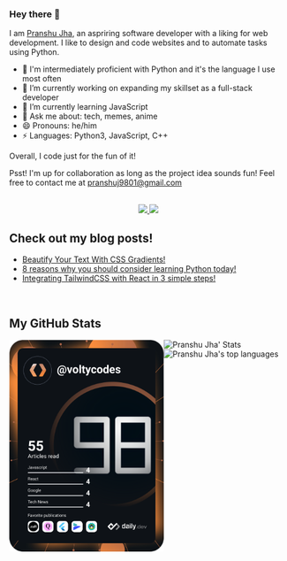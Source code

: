 ### Hey there 👋 

I am [Pranshu Jha](http://pranshuj73.vercel.app/), an aspriring software developer with a liking for web development. I like to design and code websites and to automate tasks using Python.

- 🚀 I'm intermediately proficient with Python and it's the language I use most often
- 🔭 I’m currently working on expanding my skillset as a full-stack developer
- 🌱 I’m currently learning JavaScript
- 💬 Ask me about: tech, memes, anime
- 😄 Pronouns: he/him
- ⚡ Languages: Python3, JavaScript, C++

Overall, I code just for the fun of it!

Psst! I'm up for collaboration as long as the project idea sounds fun! Feel free to contact me at [pranshuj9801@gmail.com](mailto:pranshuj9801@gmail.com)

<!-- SOCIALS -->

<br />
<div align="center">
 <a href="https://twitter.com/pranshuj73" target="_blank" rel="noopener noreferrer">
  <img src="https://img.shields.io/badge/Twitter-@pranshuj73-blue?color=efefef&style=for-the-badge&logo=twitter" />
 </a>
 <a href="https://www.linkedin.com/in/pranshu-jha-7ba383183/" target="_blank" rel="noopener noreferrer">
  <img src="https://img.shields.io/badge/LinkedIn-Pranshu Jha-blue?color=efefef&style=for-the-badge&logo=linkedin" />
 </a>
</div>

## Check out my blog posts!
<!-- BLOG-POST-LIST:START -->
- [Beautify Your Text With CSS Gradients!](https://pranshu.codes/beautify-your-text-with-css-gradients)
- [8 reasons why you should consider learning Python today!](https://pranshu.codes/8-reasons-why-you-should-consider-learning-python-today)
- [Integrating TailwindCSS with React in 3 simple steps!](https://pranshu.codes/integrating-tailwindcss-with-react-in-3-simple-steps-1)
<!-- BLOG-POST-LIST:END -->

<br/>

## My GitHub Stats

<a href="https://app.daily.dev/voltycodes"><img align=left src="https://github.com/pranshuj73/pranshuj73/blob/main/devcard.svg" width="280" alt="Pranshu Jha's Dev Card"/></a>
<img align=left src="https://github-readme-stats.vercel.app/api?username=pranshuj73&count_private=true&hide_border=true&show_icons=true&theme=dracula" alt="Pranshu Jha' Stats"/>
<img align=left src="https://github-readme-stats.vercel.app/api/top-langs/?username=pranshuj73&layout=compact&hide=css,html&theme=dracula&hide_border=true" alt="Pranshu Jha's top languages"/>

